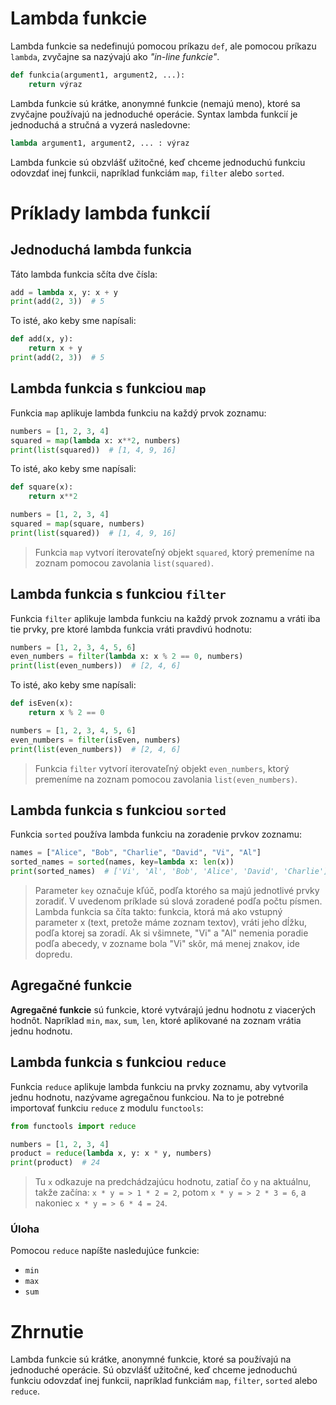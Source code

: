 # Lambda funkcie

Lambda funkcie sa nedefinujú pomocou príkazu `def`, ale pomocou príkazu `lambda`, zvyčajne sa nazývajú ako *"in-line funkcie"*.

```python
def funkcia(argument1, argument2, ...): 
    return výraz
```

Lambda funkcie sú krátke, anonymné funkcie (nemajú meno), ktoré sa zvyčajne používajú na jednoduché operácie. Syntax lambda funkcií je jednoduchá a stručná a vyzerá nasledovne:

```python
lambda argument1, argument2, ... : výraz
```

Lambda funkcie sú obzvlášť užitočné, keď chceme jednoduchú funkciu odovzdať inej funkcii, napríklad funkciám `map`, `filter` alebo `sorted`.

# Príklady lambda funkcií

## Jednoduchá lambda funkcia

Táto lambda funkcia sčíta dve čísla:

```python
add = lambda x, y: x + y
print(add(2, 3))  # 5
```

To isté, ako keby sme napísali:

```python
def add(x, y):
    return x + y
print(add(2, 3))  # 5
```

## Lambda funkcia s funkciou `map`

Funkcia `map` aplikuje lambda funkciu na každý prvok zoznamu:

```python
numbers = [1, 2, 3, 4]
squared = map(lambda x: x**2, numbers)
print(list(squared))  # [1, 4, 9, 16]
```

To isté, ako keby sme napísali:

```python
def square(x):
    return x**2

numbers = [1, 2, 3, 4]
squared = map(square, numbers)
print(list(squared))  # [1, 4, 9, 16]
```

> Funkcia `map` vytvorí iterovateľný objekt `squared`, ktorý premeníme na zoznam pomocou zavolania `list(squared)`.

## Lambda funkcia s funkciou `filter`

Funkcia `filter` aplikuje lambda funkciu na každý prvok zoznamu a vráti iba tie prvky, pre ktoré lambda funkcia vráti pravdivú hodnotu:

```python
numbers = [1, 2, 3, 4, 5, 6]
even_numbers = filter(lambda x: x % 2 == 0, numbers)
print(list(even_numbers))  # [2, 4, 6]
```

To isté, ako keby sme napísali:

```python
def isEven(x):
    return x % 2 == 0

numbers = [1, 2, 3, 4, 5, 6]
even_numbers = filter(isEven, numbers)
print(list(even_numbers))  # [2, 4, 6]
```

> Funkcia `filter` vytvorí iterovateľný objekt `even_numbers`, ktorý premeníme na zoznam pomocou zavolania `list(even_numbers)`.

## Lambda funkcia s funkciou `sorted`

Funkcia `sorted` používa lambda funkciu na zoradenie prvkov zoznamu:

```python
names = ["Alice", "Bob", "Charlie", "David", "Vi", "Al"]
sorted_names = sorted(names, key=lambda x: len(x))
print(sorted_names)  # ['Vi', 'Al', 'Bob', 'Alice', 'David', 'Charlie']
```

> Parameter `key` označuje kľúč, podľa ktorého sa majú jednotlivé prvky zoradiť. V uvedenom príklade sú slová zoradené podľa počtu písmen. Lambda funkcia sa číta takto: funkcia, ktorá má ako vstupný parameter x (text, pretože máme zoznam textov), vráti jeho dĺžku, podľa ktorej sa zoradí. Ak si všimnete, "Vi" a "Al" nemenia poradie podľa abecedy, v zozname bola "Vi" skôr, má menej znakov, ide dopredu.

## Agregačné funkcie

**Agregačné funkcie** sú funkcie, ktoré vytvárajú jednu hodnotu z viacerých hodnôt. Napríklad `min`, `max`, `sum`, `len`, ktoré aplikované na zoznam vrátia jednu hodnotu.

## Lambda funkcia s funkciou `reduce`

Funkcia `reduce` aplikuje lambda funkciu na prvky zoznamu, aby vytvorila jednu hodnotu, nazývame agregačnou funkciou. Na to je potrebné importovať funkciu `reduce` z modulu `functools`:

```python
from functools import reduce

numbers = [1, 2, 3, 4]
product = reduce(lambda x, y: x * y, numbers)
print(product)  # 24
```

> Tu `x` odkazuje na predchádzajúcu hodnotu, zatiaľ čo `y` na aktuálnu, takže začína: `x * y = > 1 * 2 = 2`, potom `x * y = > 2 * 3 = 6`, a nakoniec `x * y = > 6 * 4 = 24`.

### Úloha

Pomocou `reduce` napíšte nasledujúce funkcie:
- `min`
- `max`
- `sum`

# Zhrnutie

Lambda funkcie sú krátke, anonymné funkcie, ktoré sa používajú na jednoduché operácie. Sú obzvlášť užitočné, keď chceme jednoduchú funkciu odovzdať inej funkcii, napríklad funkciám `map`, `filter`, `sorted` alebo `reduce`.